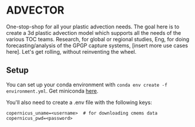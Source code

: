 # ADVECTOR
One-stop-shop for all your plastic advection needs.  The goal here is to create a 3d plastic advection model which supports all the needs of the various TOC teams.  Research, for global or regional studies, Eng, for doing forecasting/analysis of the GPGP capture systems, [insert more use cases here].  Let's get rolling, without reinventing the wheel.

## Setup
You can set up your conda environment with `conda env create -f environment.yml`. Get miniconda [here](https://docs.conda.io/en/latest/miniconda.html).

You'll also need to create a .env file with the following keys:
```
copernicus_uname=<username>  # for downloading cmems data
copernicus_pwd=<password>
```
